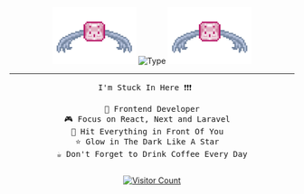 <div align="center">

  <img src="https://github.com/akmaldarrya/akmaldarrya/blob/main/logo.gif" height="100" />
  <img src="https://readme-typing-svg.demolab.com?font=Fira+Code&weight=600&size=27&pause=1000&color=b6c4de&width=435&lines=Hi%2C+I'm+Akmal+Darrya+Fawwaz+!!" alt="Type" />
  <img src="https://github.com/akmaldarrya/akmaldarrya/blob/main/logo.gif" height="100" />

  <hr />

  <pre>
I'm Stuck In Here ❗❗❗   

👾 Frontend Developer
🎮 Focus on React, Next and Laravel  
🥊 Hit Everything in Front Of You  
⭐ Glow in The Dark Like A Star  
☕ Don't Forget to Drink Coffee Every Day
  </pre>

<div align="center">
  <a href="https://visitcount.itsvg.in">
    <img src="https://visitcount.itsvg.in/api?id=akmaldarrya&icon=0&color=0" alt="Visitor Count"/> 

    
  </a>
</div>
</div>

